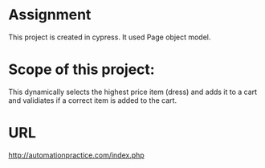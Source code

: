 # Assignment
This project is created in cypress. It used Page object model.
# Scope of this project: 
This dynamically selects the highest price item (dress) and adds it to a cart and validiates if a correct item is added to the cart.
# URL 
http://automationpractice.com/index.php
